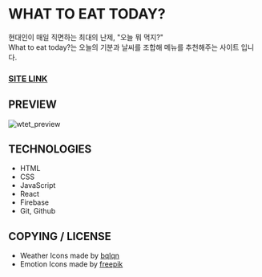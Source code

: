 # WHAT TO EAT TODAY?
현대인이 매일 직면하는 최대의 난제, "오늘 뭐 먹지?"  
What to eat today?는 오늘의 기분과 날씨를 조합해 메뉴를 추천해주는 사이트 입니다.  

### [SITE LINK](https://sloth-hub.github.io/whattoeattoday/)

## PREVIEW
![wtet_preview](https://user-images.githubusercontent.com/53851248/134898054-120477ec-fcaa-434f-aebf-47330324860e.gif)

## TECHNOLOGIES

+ HTML
+ CSS
+ JavaScript
+ React
+ Firebase
+ Git, Github

## COPYING / LICENSE

+ Weather Icons made by [bqlqn](https://www.flaticon.com/kr/authors/bqlqn)  
+ Emotion Icons made by [freepik](https://www.flaticon.com/authors/freepik)
